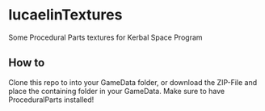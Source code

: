 # lucaelinTextures
Some Procedural Parts textures for Kerbal Space Program

## How to
Clone this repo to into your GameData folder, or download the ZIP-File and place the containing folder in your GameData. Make sure to have ProceduralParts installed!

